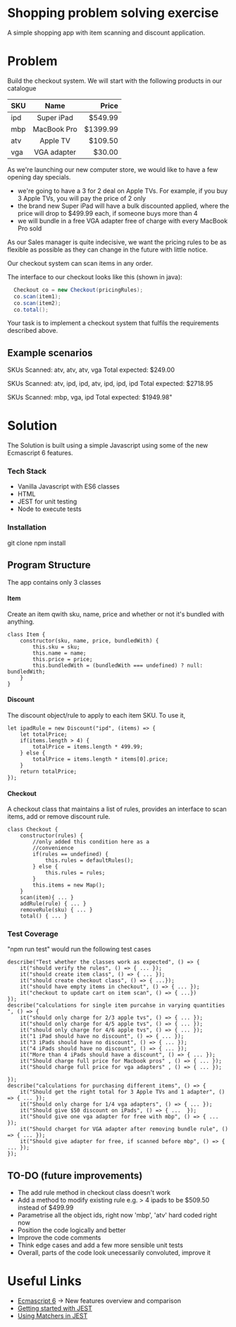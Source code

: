 # Shopping problem solving exercise

A simple shopping app with item scanning and discount application.
# Problem
Build the checkout system. We will start with the following products in our catalogue


| SKU     | Name        | Price    |
| --------|:-----------:| --------:|
| ipd     | Super iPad  | $549.99  |
| mbp     | MacBook Pro | $1399.99 |
| atv     | Apple TV    | $109.50  |
| vga     | VGA adapter | $30.00   |

As we're launching our new computer store, we would like to have a few opening day specials.

- we're going to have a 3 for 2 deal on Apple TVs. For example, if you buy 3 Apple TVs, you will pay the price of 2 only
- the brand new Super iPad will have a bulk discounted applied, where the price will drop to $499.99 each, if someone buys more than 4
- we will bundle in a free VGA adapter free of charge with every MacBook Pro sold

As our Sales manager is quite indecisive, we want the pricing rules to be as flexible as possible as they can change in the future with little notice.

Our checkout system can scan items in any order.

The interface to our checkout looks like this (shown in java):

```java
  Checkout co = new Checkout(pricingRules);
  co.scan(item1);
  co.scan(item2);
  co.total();
```

Your task is to implement a checkout system that fulfils the requirements described above.

Example scenarios
-----------------

SKUs Scanned: atv, atv, atv, vga
Total expected: $249.00

SKUs Scanned: atv, ipd, ipd, atv, ipd, ipd, ipd
Total expected: $2718.95

SKUs Scanned: mbp, vga, ipd
Total expected: $1949.98"

# Solution
The Solution is built using a simple Javascript using some of the new Ecmascript 6 features.

### Tech Stack
- Vanilla Javascript with ES6 classes
- HTML
- JEST for unit testing
- Node to execute tests

### Installation
git clone 
npm install

## Program Structure
The app contains only 3 classes

#### Item 
Create an item qwith sku, name, price and whether or not it's bundled with anything.
```
class Item {
    constructor(sku, name, price, bundledWith) {
        this.sku = sku;
        this.name = name;
        this.price = price;
        this.bundledWith = (bundledWith === undefined) ? null: bundledWith;
    }
}
```
#### Discount
The discount object/rule to apply to each item SKU. To use it,
```
let ipadRule = new Discount("ipd", (items) => {
    let totalPrice;
    if(items.length > 4) {
        totalPrice = items.length * 499.99;
    } else {
        totalPrice = items.length * items[0].price;
    }
    return totalPrice;
});
```

#### Checkout
A checkout class that maintains a list of rules, provides an interface to scan items, add or remove discount rule.

```
class Checkout {
    constructor(rules) {
        //only added this condition here as a 
        //convenience
        if(rules == undefined) {
            this.rules = defaultRules();
        } else {
            this.rules = rules;    
        }
        this.items = new Map();
    }
    scan(item){ ... }
    addRule(rule) { ... }
    removeRule(sku) { ... }
    total() { ... }
```

### Test Coverage
"npm run test" would run the following test cases
```
describe("Test whether the classes work as expected", () => {
    it("should verify the rules", () => { ... });
    it("should create item class", () => { ... });
    it("should create checkout class", () => { ...});
    it("should have empty items in checkout", () => { ... });
    it("checkout to update cart on item scan", () => { ...})
});
describe("calculations for single item purcahse in varying quantities ", () => {
    it("should only charge for 2/3 apple tvs", () => { ... });
    it("should only charge for 4/5 apple tvs", () => { ... });
    it("should only charge for 4/6 apple tvs", () => { ... });
    it("1 iPad should have no discount", () => { ... });
    it("3 iPads should have no discount", () => { ... });
    it("4 iPads should have no discount", () => { ... });
    it("More than 4 iPads should have a discount", () => { ... });
    it("Should charge full price for Macbook pros" , () => { ... });
    it("Should charge full price for vga adapters" , () => { ... });

});
describe("calculations for purchasing different items", () => {
    it("Should get the right total for 3 Apple TVs and 1 adapter", () => { ... });
    it("Should only charge for 1/4 vga adapters", () => { ... });
    it("Should give $50 discount on iPads", () => { ...  });
    it("Should give one vga adapter for free with mbp", () => { ... });
    it("Should charget for VGA adapter after removing bundle rule", () => { ... });
    it("Should give adapter for free, if scanned before mbp", () => { ... });
});
```

## TO-DO (future improvements)
- The add rule method in checkout class doesn't work
- Add a method to modify existing rule e.g. > 4 ipads to be $509.50 instead of $499.99
- Parametrise all the object ids, right now 'mbp', 'atv' hard coded right now
- Position the code logically and better
- Improve the code comments
- Think edge cases and add a few more sensible unit tests
- Overall, parts of the code look unecessarily convoluted, improve it

# Useful Links
- [Ecmascript 6] -> New features overview and comparison
- [Getting started with JEST]
- [Using Matchers in JEST]

[Using Matchers in JEST]: https://jestjs.io/docs/en/using-matchers
[Getting started with JEST]: https://jestjs.io/docs/en/getting-started
[Ecmascript 6]: http://es6-features.org/#ClassDefinition
